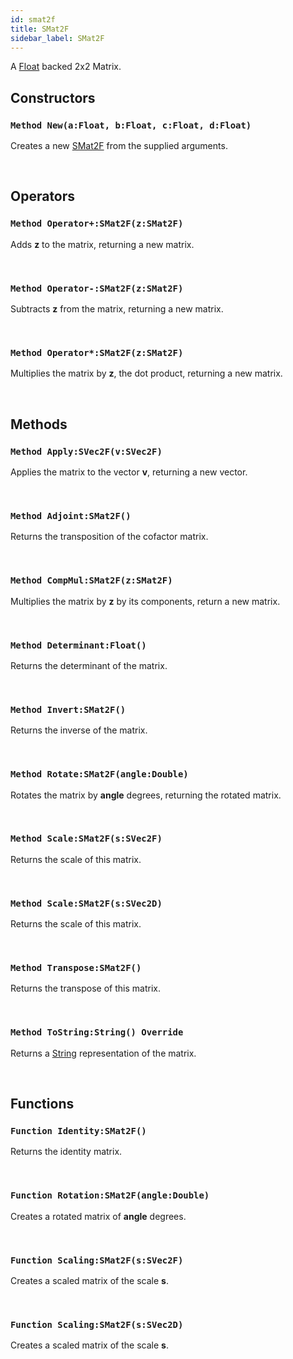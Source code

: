 ```yaml
---
id: smat2f
title: SMat2F
sidebar_label: SMat2F
---
```


A [Float](../../../brl/brl.blitz/#float) backed 2x2 Matrix.


## Constructors

### `Method New(a:Float, b:Float, c:Float, d:Float)`

Creates a new [SMat2F](../../../brl/brl.matrix/smat2f) from the supplied arguments.

<br/>

## Operators

### `Method Operator+:SMat2F(z:SMat2F)`

Adds <b>z</b> to the matrix, returning a new matrix.

<br/>

### `Method Operator-:SMat2F(z:SMat2F)`

Subtracts <b>z</b> from the matrix, returning a new matrix.

<br/>

### `Method Operator*:SMat2F(z:SMat2F)`

Multiplies the matrix by <b>z</b>, the dot product, returning a new matrix.

<br/>

## Methods

### `Method Apply:SVec2F(v:SVec2F)`

Applies the matrix to the vector <b>v</b>, returning a new vector.

<br/>

### `Method Adjoint:SMat2F()`

Returns the transposition of the cofactor matrix.

<br/>

### `Method CompMul:SMat2F(z:SMat2F)`

Multiplies the matrix by <b>z</b> by its components, return a new matrix.

<br/>

### `Method Determinant:Float()`

Returns the determinant of the matrix.

<br/>

### `Method Invert:SMat2F()`

Returns the inverse of the matrix.

<br/>

### `Method Rotate:SMat2F(angle:Double)`

Rotates the matrix by <b>angle</b> degrees, returning the rotated matrix.

<br/>

### `Method Scale:SMat2F(s:SVec2F)`

Returns the scale of this matrix.

<br/>

### `Method Scale:SMat2F(s:SVec2D)`

Returns the scale of this matrix.

<br/>

### `Method Transpose:SMat2F()`

Returns the transpose of this matrix.

<br/>

### `Method ToString:String() Override`

Returns a [String](../../../brl/brl.blitz/#string) representation of the matrix.

<br/>

## Functions

### `Function Identity:SMat2F()`

Returns the identity matrix.

<br/>

### `Function Rotation:SMat2F(angle:Double)`

Creates a rotated matrix of <b>angle</b> degrees.

<br/>

### `Function Scaling:SMat2F(s:SVec2F)`

Creates a scaled matrix of the scale <b>s</b>.

<br/>

### `Function Scaling:SMat2F(s:SVec2D)`

Creates a scaled matrix of the scale <b>s</b>.

<br/>

